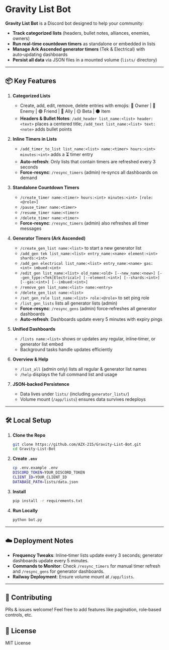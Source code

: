 # Gravity List Bot

**Gravity List Bot** is a Discord bot designed to help your community:

- **Track categorized lists** (headers, bullet notes, alliances, enemies, owners)
- **Run real‑time countdown timers** as standalone or embedded in lists
- **Manage Ark Ascended generator timers** (Tek & Electrical) with auto‑updating dashboards
- **Persist all data** via JSON files in a mounted volume (`lists/` directory)

---

## 📦 Key Features

1. **Categorized Lists**  
   - Create, add, edit, remove, delete entries with emojis: 👑 Owner | 🔴 Enemy | 🟢 Friend | 🔵 Ally | 🟡 Beta | ⚫ Item  
   - **Headers & Bullet Notes**: `/add_header list_name:<list> header:<text>` places a centered title; `/add_text list_name:<list> text:<note>` adds bullet points

2. **Inline Timers in Lists**  
   - `/add_timer_to_list list_name:<list> name:<timer> hours:<int> minutes:<int>` adds a ⏳ timer entry  
   - **Auto‑refresh**: Only lists that contain timers are refreshed every 3 seconds  
   - **Force‑resync**: `/resync_timers` (admin) re‑syncs all dashboards on demand

3. **Standalone Countdown Timers**  
   - `/create_timer name:<timer> hours:<int> minutes:<int> [role:<@role>]`  
   - `/pause_timer name:<timer>`  
   - `/resume_timer name:<timer>`  
   - `/delete_timer name:<timer>`  
   - **Force‑resync**: `/resync_timers` (admin) also refreshes all timer messages

4. **Generator Timers (Ark Ascended)**  
   - `/create_gen_list name:<list>` to start a new generator list  
   - `/add_gen tek list_name:<list> entry_name:<name> element:<int> shards:<int>`  
   - `/add_gen electrical list_name:<list> entry_name:<name> gas:<int> imbued:<int>`  
   - `/edit_gen list_name:<list> old_name:<old> [--new_name:<new>] [--gen_type:<Tek|Electrical>] [--element:<int>] [--shards:<int>] [--gas:<int>] [--imbued:<int>]`  
   - `/remove_gen list_name:<list> name:<entry>`  
   - `/delete_gen_list name:<list>`  
   - `/set_gen_role list_name:<list> role:<@role>` to set ping role  
   - `/list_gen_lists` lists all generator lists (admin)  
   - **Force‑resync**: `/resync_gens` (admin) force‑refreshes all generator dashboards  
   - **Auto‑refresh**: Dashboards update every 5 minutes with expiry pings

5. **Unified Dashboards**  
   - `/lists name:<list>` shows or updates any regular, inline‑timer, or generator list embed  
   - Background tasks handle updates efficiently

6. **Overview & Help**  
   - `/list_all` (admin only) lists all regular & generator list names  
   - `/help` displays the full command list and usage

7. **JSON‑backed Persistence**  
   - Data lives under `lists/` (including `generator_lists/`)  
   - Volume mount (`/app/lists`) ensures data survives redeploys

---

## 🛠️ Local Setup

1. **Clone the Repo**
   ```bash
   git clone https://github.com/AZX-215/Gravity-List-Bot.git
   cd Gravity-List-Bot
   ```

2. **Create `.env`**
   ```bash
   cp .env.example .env
   DISCORD_TOKEN=YOUR_DISCORD_TOKEN
   CLIENT_ID=YOUR_CLIENT_ID
   DATABASE_PATH=lists/data.json
   ```

3. **Install**
   ```bash
   pip install -r requirements.txt
   ```

4. **Run Locally**
   ```bash
   python bot.py
   ```

---

## ☁️ Deployment Notes

- **Frequency Tweaks**: Inline‐timer lists update every 3 seconds; generator dashboards update every 5 minutes.  
- **Commands to Monitor**: Check `/resync_timers` for manual timer refresh and `/resync_gens` for generator dashboards.  
- **Railway Deployment**: Ensure volume mount at `/app/lists`.

---

## 🤝 Contributing

PRs & issues welcome! Feel free to add features like pagination, role‑based controls, etc.

## 📜 License

MIT License
